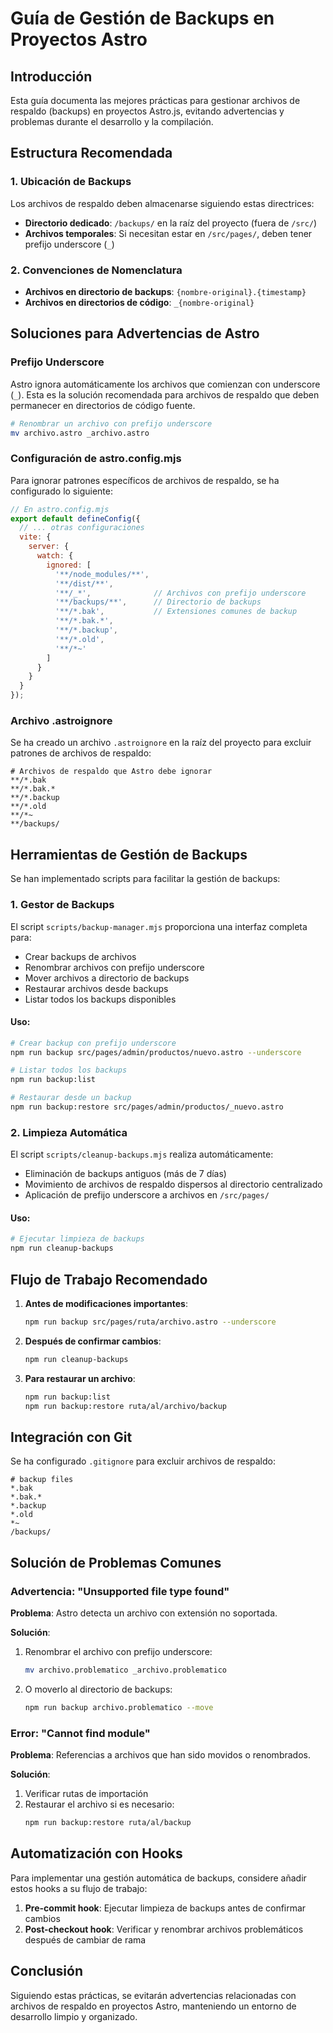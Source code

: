 # Guía de Gestión de Backups en Proyectos Astro

## Introducción

Esta guía documenta las mejores prácticas para gestionar archivos de respaldo (backups) en proyectos Astro.js, evitando advertencias y problemas durante el desarrollo y la compilación.

## Estructura Recomendada

### 1. Ubicación de Backups

Los archivos de respaldo deben almacenarse siguiendo estas directrices:

- **Directorio dedicado**: `/backups/` en la raíz del proyecto (fuera de `/src/`)
- **Archivos temporales**: Si necesitan estar en `/src/pages/`, deben tener prefijo underscore (`_`)

### 2. Convenciones de Nomenclatura

- **Archivos en directorio de backups**: `{nombre-original}.{timestamp}`
- **Archivos en directorios de código**: `_{nombre-original}`

## Soluciones para Advertencias de Astro

### Prefijo Underscore

Astro ignora automáticamente los archivos que comienzan con underscore (`_`). Esta es la solución recomendada para archivos de respaldo que deben permanecer en directorios de código fuente.

```bash
# Renombrar un archivo con prefijo underscore
mv archivo.astro _archivo.astro
```

### Configuración de astro.config.mjs

Para ignorar patrones específicos de archivos de respaldo, se ha configurado lo siguiente:

```javascript
// En astro.config.mjs
export default defineConfig({
  // ... otras configuraciones
  vite: {
    server: {
      watch: {
        ignored: [
          '**/node_modules/**', 
          '**/dist/**', 
          '**/_*',              // Archivos con prefijo underscore
          '**/backups/**',      // Directorio de backups
          '**/*.bak',           // Extensiones comunes de backup
          '**/*.bak.*',
          '**/*.backup',
          '**/*.old',
          '**/*~'
        ]
      }
    }
  }
});
```

### Archivo .astroignore

Se ha creado un archivo `.astroignore` en la raíz del proyecto para excluir patrones de archivos de respaldo:

```
# Archivos de respaldo que Astro debe ignorar
**/*.bak
**/*.bak.*
**/*.backup
**/*.old
**/*~
**/backups/
```

## Herramientas de Gestión de Backups

Se han implementado scripts para facilitar la gestión de backups:

### 1. Gestor de Backups

El script `scripts/backup-manager.mjs` proporciona una interfaz completa para:

- Crear backups de archivos
- Renombrar archivos con prefijo underscore
- Mover archivos a directorio de backups
- Restaurar archivos desde backups
- Listar todos los backups disponibles

#### Uso:

```bash
# Crear backup con prefijo underscore
npm run backup src/pages/admin/productos/nuevo.astro --underscore

# Listar todos los backups
npm run backup:list

# Restaurar desde un backup
npm run backup:restore src/pages/admin/productos/_nuevo.astro
```

### 2. Limpieza Automática

El script `scripts/cleanup-backups.mjs` realiza automáticamente:

- Eliminación de backups antiguos (más de 7 días)
- Movimiento de archivos de respaldo dispersos al directorio centralizado
- Aplicación de prefijo underscore a archivos en `/src/pages/`

#### Uso:

```bash
# Ejecutar limpieza de backups
npm run cleanup-backups
```

## Flujo de Trabajo Recomendado

1. **Antes de modificaciones importantes**:
   ```bash
   npm run backup src/pages/ruta/archivo.astro --underscore
   ```

2. **Después de confirmar cambios**:
   ```bash
   npm run cleanup-backups
   ```

3. **Para restaurar un archivo**:
   ```bash
   npm run backup:list
   npm run backup:restore ruta/al/archivo/backup
   ```

## Integración con Git

Se ha configurado `.gitignore` para excluir archivos de respaldo:

```
# backup files
*.bak
*.bak.*
*.backup
*.old
*~
/backups/
```

## Solución de Problemas Comunes

### Advertencia: "Unsupported file type found"

**Problema**: Astro detecta un archivo con extensión no soportada.

**Solución**:
1. Renombrar el archivo con prefijo underscore:
   ```bash
   mv archivo.problematico _archivo.problematico
   ```
2. O moverlo al directorio de backups:
   ```bash
   npm run backup archivo.problematico --move
   ```

### Error: "Cannot find module"

**Problema**: Referencias a archivos que han sido movidos o renombrados.

**Solución**:
1. Verificar rutas de importación
2. Restaurar el archivo si es necesario:
   ```bash
   npm run backup:restore ruta/al/backup
   ```

## Automatización con Hooks

Para implementar una gestión automática de backups, considere añadir estos hooks a su flujo de trabajo:

1. **Pre-commit hook**: Ejecutar limpieza de backups antes de confirmar cambios
2. **Post-checkout hook**: Verificar y renombrar archivos problemáticos después de cambiar de rama

## Conclusión

Siguiendo estas prácticas, se evitarán advertencias relacionadas con archivos de respaldo en proyectos Astro, manteniendo un entorno de desarrollo limpio y organizado.

